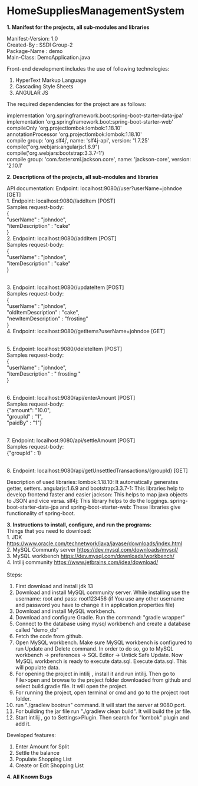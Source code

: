 # HomeSuppliesManagementSystem

**1. Manifest for the projects, all sub-modules and libraries** </br>

Manifest-Version: 1.0 </br>
Created-By : SSDI Group-2 </br>
Package-Name : demo </br>
Main-Class: DemoApplication.java </br>

 Front-end development includes the use of following technologies: </br>
  1. HyperText Markup Language </br>
  2. Cascading Style Sheets </br>
  3. ANGULAR JS </br>
  
 The required dependencies for the project are as follows: </br>

implementation 'org.springframework.boot:spring-boot-starter-data-jpa' </br>
	implementation 'org.springframework.boot:spring-boot-starter-web' </br>
	compileOnly 'org.projectlombok:lombok:1.18.10' </br>
	annotationProcessor 'org.projectlombok:lombok:1.18.10' </br>
	compile group: 'org.slf4j', name: 'slf4j-api', version: '1.7.25' </br>
	compile("org.webjars:angularjs:1.6.9") </br>
	compile('org.webjars:bootstrap:3.3.7-1') </br>
	compile group: 'com.fasterxml.jackson.core', name: 'jackson-core', version: '2.10.1' </br>
  	

**2. Descriptions of the projects, all sub-modules and libraries**

API documentation:
Endpoint: localhost:9080//user?userName=johndoe [GET]
</br>1. Endpoint: localhost:9080//addItem [POST]
</br>Samples request-body: 
</br>{
</br>	"userName" : "johndoe",
</br>	"itemDescription" : "cake"
</br>}
</br>2. Endpoint: localhost:9080//addItem [POST]
</br>Samples request-body: 
</br>{
</br>	"userName" : "johndoe",
</br>	"itemDescription" : "cake"
</br>}

</br>3. Endpoint: localhost:9080//updateItem [POST]
</br>Samples request-body:
</br>{
</br>	"userName" : "johndoe",
</br>	"oldItemDescription" : "cake",
</br>	"newItemDescription" : "frosting"
</br>}
</br>4. Endpoint: localhost:9080//getItems?userName=johndoe [GET]

</br>5. Endpoint: localhost:9080//deleteItem [POST]
</br>Samples request-body:
</br>{
</br>	"userName" : "johndoe",
</br>	"itemDescription" : " frosting "
</br>}

</br>6. Endpoint: localhost:9080/api/enterAmount [POST]
</br>Samples request-body:
</br>{"amount": "10.0",
</br>"groupId" : "1",
</br>"paidBy" : "1"}

</br>7. Endpoint: localhost:9080/api/settleAmount [POST]
</br>Samples request-body:
</br>{"groupId" : 1}

</br>8. Endpoint: localhost:9080/api/getUnsettledTransactions/{groupId} [GET]


Description of used libraries:
lombok:1.18.10: It automatically generates getter, setters.
angularjs:1.6.9 and bootstrap:3.3.7-1: This libraries help to develop frontend faster and easier
jackson: This helps to map java objects to JSON and vice versa.
slf4j: This library helps to do the loggings. 
spring-boot-starter-data-jpa and spring-boot-starter-web: These libraries give functionality of spring-boot.


**3. Instructions to install, configure, and run the programs:** </br>
  Things that you need to download:</br>
    1. JDK https://www.oracle.com/technetwork/java/javase/downloads/index.html </br>
    2. MySQL Communty server https://dev.mysql.com/downloads/mysql/ </br>
    3. MySQL workbench https://dev.mysql.com/downloads/workbench/ </br>
    4. Intilij community https://www.jetbrains.com/idea/download/ </br>
 </br>
 Steps: 
  1. First download and install jdk 13</br>
  2. Download and install MySQL community server. While installing use the username: root and pass: root123456 (if You use 
  any other username and password you have to change it in application.properties file) </br>
  3. Download and install MySQL workbench. </br>
  4. Download and configure Gradle. Run the command: "gradle wrapper"
  4. Connect to the database using mysql workbench and create a database called "demo_db" </br>
  5. Fetch the code from github. </br>
  6. Open MySQL workbench. Make sure MySQL workbench is configured to run Update and Delete command. In order to do so, go to MySQL workbench -> preferences -> SQL Editor -> Untick Safe Update. Now MySQL workbench is ready to execute data.sql. Execute data.sql. This will populate data.
  7. For opening the project in intilij , install it and run intilij. Then go to File>open and browse to the project folder downloaded
  from github and select build.gradle file. It will open the project. </br>
  8. For running the project, open terminal or cmd and go to the project root folder. </br>
  9. run "./gradlew bootrun" command. It will start the server at 9080 port. </br>
  10. For building the jar file run "./gradlew clean build". It will build the jar file.</br>
  11. Start intilij , go to Settings>Plugin. Then search for "lombok" plugin and add it.
  

Developed features:
1. Enter Amount for Split
2. Settle the balance
3. Populate Shopping List
4. Create or Edit Shopping List
 


**4. All Known Bugs**
